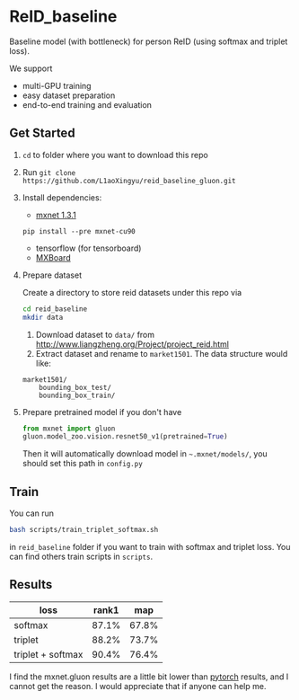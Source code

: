 # ReID_baseline
Baseline model (with bottleneck) for person ReID (using softmax and triplet loss).

We support
- multi-GPU training
- easy dataset preparation
- end-to-end training and evaluation

## Get Started
1. `cd` to folder where you want to download this repo
2. Run `git clone https://github.com/L1aoXingyu/reid_baseline_gluon.git`
3. Install dependencies:
    - [mxnet 1.3.1](http://mxnet.incubator.apache.org/versions/1.2.1/install/index.html)
    ```
    pip install --pre mxnet-cu90
    ```
    - tensorflow (for tensorboard)
    - [MXBoard](https://github.com/awslabs/mxboard)
4. Prepare dataset
    
    Create a directory to store reid datasets under this repo via
    ```bash
    cd reid_baseline
    mkdir data
    ```
    1. Download dataset to `data/` from http://www.liangzheng.org/Project/project_reid.html
    2. Extract dataset and rename to `market1501`. The data structure would like:
    ```
    market1501/
        bounding_box_test/
        bounding_box_train/
    ```
5. Prepare pretrained model if you don't have
    ```python
    from mxnet import gluon
    gluon.model_zoo.vision.resnet50_v1(pretrained=True)
    ```
    Then it will automatically download model in `~.mxnet/models/`, you should set this path in `config.py`

## Train
You can run 
```bash
bash scripts/train_triplet_softmax.sh
```
in `reid_baseline` folder if you want to train with softmax and triplet loss. You can find others train scripts in `scripts`.

## Results

| loss | rank1 | map |
| --- | --| ---|
| softmax | 87.1% | 67.8% |
| triplet | 88.2% | 73.7% | 
|triplet + softmax | 90.4% | 76.4% |

I find the mxnet.gluon results are a little bit lower than [pytorch](https://github.com/L1aoXingyu/reid_baseline) results, and I cannot get the reason. I would appreciate that if anyone can help me.

